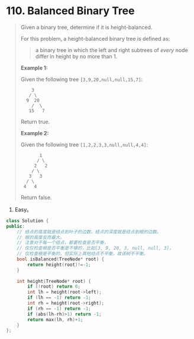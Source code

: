 # 110. Balanced Binary Tree

> Given a binary tree, determine if it is height-balanced.
>
> For this problem, a height-balanced binary tree is defined as:
>
> > a binary tree in which the left and right subtrees of *every* node differ in height by no more than 1.
>
> **Example 1:**
>
> Given the following tree `[3,9,20,null,null,15,7]`:
>
> ```
>     3
>    / \
>   9  20
>     /  \
>    15   7
> ```
>
> Return true.
>
> **Example 2:**
>
> Given the following tree `[1,2,2,3,3,null,null,4,4]`:
>
> ```
>        1
>       / \
>      2   2
>     / \
>    3   3
>   / \
>  4   4
> ```
>
> Return false.

1. Easy。

```cpp
class Solution {
public:
    // 结点的高度就是结点到叶子的边数，结点的深度就是结点到根的边数。
    // 根的高度反而最大。
    // 注意对于每一个结点，都要检查是否平衡，
    // 仅仅检查根是否平衡是不够的，比如[3, 9, 20, 3, null, null, 3]，
    // 仅检查根是平衡的，但实际上其他结点不平衡，故该树不平衡。
    bool isBalanced(TreeNode* root) {
        return height(root)!=-1;
    }
    
    int height(TreeNode* root) {
        if (!root) return 0;
        int lh = height(root->left);
        if (lh == -1) return -1;
        int rh = height(root->right);
        if (rh == -1) return -1;
        if (abs(lh-rh)>1) return -1;
        return max(lh, rh)+1;
    }
};
```

